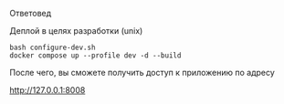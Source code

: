 Ответовед

Деплой в целях разработки (unix)

```shell
bash configure-dev.sh
docker compose up --profile dev -d --build
```

После чего, вы сможете получить доступ к приложению по адресу

http://127.0.0.1:8008
